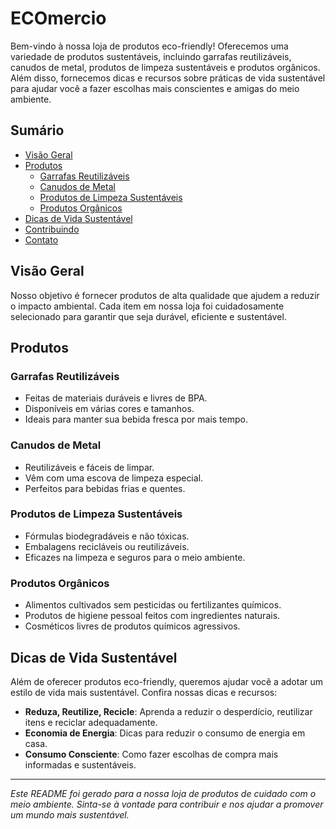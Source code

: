 # ECOmercio

Bem-vindo à nossa loja de produtos eco-friendly! Oferecemos uma variedade de produtos sustentáveis, incluindo garrafas reutilizáveis, canudos de metal, produtos de limpeza sustentáveis e produtos orgânicos. Além disso, fornecemos dicas e recursos sobre práticas de vida sustentável para ajudar você a fazer escolhas mais conscientes e amigas do meio ambiente.

## Sumário

- [Visão Geral](#visão-geral)
- [Produtos](#produtos)
  - [Garrafas Reutilizáveis](#garrafas-reutilizáveis)
  - [Canudos de Metal](#canudos-de-metal)
  - [Produtos de Limpeza Sustentáveis](#produtos-de-limpeza-sustentáveis)
  - [Produtos Orgânicos](#produtos-orgânicos)
- [Dicas de Vida Sustentável](#dicas-de-vida-sustentável)
- [Contribuindo](#contribuindo)
- [Contato](#contato)

## Visão Geral

Nosso objetivo é fornecer produtos de alta qualidade que ajudem a reduzir o impacto ambiental. Cada item em nossa loja foi cuidadosamente selecionado para garantir que seja durável, eficiente e sustentável.

## Produtos

### Garrafas Reutilizáveis

- Feitas de materiais duráveis e livres de BPA.
- Disponíveis em várias cores e tamanhos.
- Ideais para manter sua bebida fresca por mais tempo.

### Canudos de Metal

- Reutilizáveis e fáceis de limpar.
- Vêm com uma escova de limpeza especial.
- Perfeitos para bebidas frias e quentes.

### Produtos de Limpeza Sustentáveis

- Fórmulas biodegradáveis e não tóxicas.
- Embalagens recicláveis ou reutilizáveis.
- Eficazes na limpeza e seguros para o meio ambiente.

### Produtos Orgânicos

- Alimentos cultivados sem pesticidas ou fertilizantes químicos.
- Produtos de higiene pessoal feitos com ingredientes naturais.
- Cosméticos livres de produtos químicos agressivos.

## Dicas de Vida Sustentável

Além de oferecer produtos eco-friendly, queremos ajudar você a adotar um estilo de vida mais sustentável. Confira nossas dicas e recursos:

- **Reduza, Reutilize, Recicle**: Aprenda a reduzir o desperdício, reutilizar itens e reciclar adequadamente.
- **Economia de Energia**: Dicas para reduzir o consumo de energia em casa.
- **Consumo Consciente**: Como fazer escolhas de compra mais informadas e sustentáveis.

---

*Este README foi gerado para a nossa loja de produtos de cuidado com o meio ambiente. Sinta-se à vontade para contribuir e nos ajudar a promover um mundo mais sustentável.*
